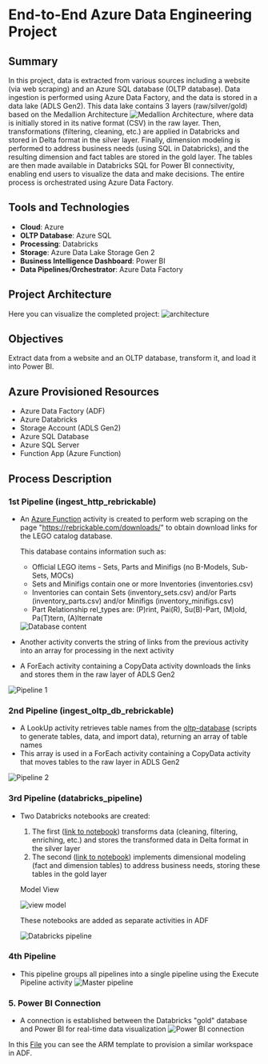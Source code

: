 # End-to-End Azure Data Engineering Project

## Summary
In this project, data is extracted from various sources including a website (via web scraping) and an Azure SQL database (OLTP database). Data ingestion is performed using Azure Data Factory, and the data is stored in a data lake (ADLS Gen2). This data lake contains 3 layers (raw/silver/gold) based on the Medallion Architecture <img src="https://i.imgur.com/dMMYxvw.png" alt="Medallion Architecture">, where data is initially stored in its native format (CSV) in the raw layer. Then, transformations (filtering, cleaning, etc.) are applied in Databricks and stored in Delta format in the silver layer. Finally, dimension modeling is performed to address business needs (using SQL in Databricks), and the resulting dimension and fact tables are stored in the gold layer. The tables are then made available in Databricks SQL for Power BI connectivity, enabling end users to visualize the data and make decisions. The entire process is orchestrated using Azure Data Factory.

## Tools and Technologies
- **Cloud**: Azure
- **OLTP Database**: Azure SQL
- **Processing**: Databricks
- **Storage**: Azure Data Lake Storage Gen 2
- **Business Intelligence Dashboard**: Power BI
- **Data Pipelines/Orchestrator**: Azure Data Factory

## Project Architecture
Here you can visualize the completed project:
<img src="https://i.imgur.com/jDJ8lNT.png" alt="architecture">

## Objectives
Extract data from a website and an OLTP database, transform it, and load it into Power BI.

## Azure Provisioned Resources
- Azure Data Factory (ADF)
- Azure Databricks
- Storage Account (ADLS Gen2)
- Azure SQL Database
- Azure SQL Server
- Function App (Azure Function)

## Process Description

### 1st Pipeline (ingest_http_rebrickable)
- An [Azure Function](scripts/azure-function/web_scraping.py) activity is created to perform web scraping on the page "https://rebrickable.com/downloads/" to obtain download links for the LEGO catalog database.

  This database contains information such as:
  - Official LEGO items - Sets, Parts and Minifigs (no B-Models, Sub-Sets, MOCs)
  - Sets and Minifigs contain one or more Inventories (inventories.csv)
  - Inventories can contain Sets (inventory_sets.csv) and/or Parts (inventory_parts.csv) and/or Minifigs (inventory_minifigs.csv)
  - Part Relationship rel_types are: (P)rint, Pai(R), Su(B)-Part, (M)old, Pa(T)tern, (A)lternate
  <img src="https://i.imgur.com/LYDhQID.png" alt="Database content">
  
- Another activity converts the string of links from the previous activity into an array for processing in the next activity
- A ForEach activity containing a CopyData activity downloads the links and stores them in the raw layer of ADLS Gen2
<img src="https://i.imgur.com/efTcCUZ.png" alt="Pipeline 1">

### 2nd Pipeline (ingest_oltp_db_rebrickable)
- A LookUp activity retrieves table names from the [oltp-database](scripts/oltp-database/) (scripts to generate tables, data, and import data), returning an array of table names
- This array is used in a ForEach activity containing a CopyData activity that moves tables to the raw layer in ADLS Gen2
<img src="https://i.imgur.com/aONY9Sr.png" alt="Pipeline 2">

### 3rd Pipeline (databricks_pipeline)
- Two Databricks notebooks are created:
  1. The first ([link to notebook](pipelines/databricks/notebooks/Databricks_notebook_transform.ipynb)) transforms data (cleaning, filtering, enriching, etc.) and stores the transformed data in Delta format in the silver layer
  2. The second ([link to notebook](pipelines/databricks/notebooks/Data_Modelling.ipynb)) implements dimensional modeling (fact and dimension tables) to address business needs, storing these tables in the gold layer
  
  Model View
  
  <img src="https://i.imgur.com/6nABICN.png" alt="view model">



  These notebooks are added as separate activities in ADF
  
  <img src="https://i.imgur.com/CL67s0o.png" alt="Databricks pipeline">

### 4th Pipeline
- This pipeline groups all pipelines into a single pipeline using the Execute Pipeline activity
  <img src="https://i.imgur.com/uUBEYPB.png" alt="Master pipeline">

### 5. Power BI Connection
- A connection is established between the Databricks "gold" database and Power BI for real-time data visualization
  <img src="https://i.imgur.com/OpWGgAq.png" alt="Power BI connection">

In this [File](arm_template.zip) you can see the ARM template to provision a similar workspace in ADF.



 

 

 


 

